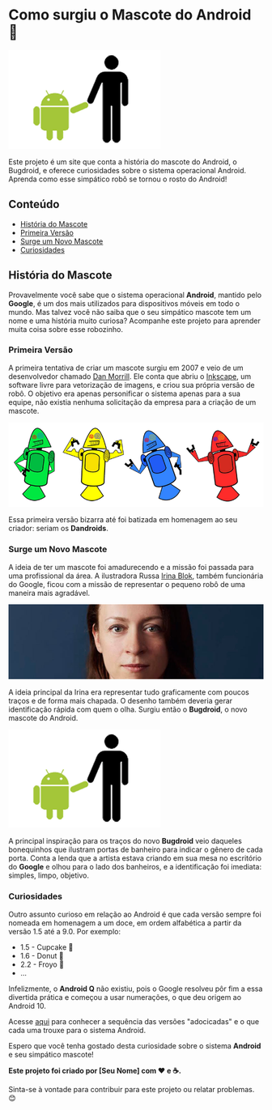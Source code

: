 # Como surgiu o Mascote do Android 🤖

![Android Mascot](imagens/bugdroid.png)

Este projeto é um site que conta a história do mascote do Android, o Bugdroid, e oferece curiosidades sobre o sistema operacional Android. Aprenda como esse simpático robô se tornou o rosto do Android!

## Conteúdo

- [História do Mascote](#história-do-mascote)
- [Primeira Versão](#primeira-versão)
- [Surge um Novo Mascote](#surge-um-novo-mascote)
- [Curiosidades](#curiosidades)

## História do Mascote

Provavelmente você sabe que o sistema operacional **Android**, mantido pelo **Google**, é um dos mais utilizados para dispositivos móveis em todo o mundo. Mas talvez você não saiba que o seu simpático mascote tem um nome e uma história muito curiosa? Acompanhe este projeto para aprender muita coisa sobre esse robozinho.

### Primeira Versão

A primeira tentativa de criar um mascote surgiu em 2007 e veio de um desenvolvedor chamado [Dan Morrill](https://androidcommunity.com/dan-morrill-shows-us-the-android-mascot-that-almost-was-20130103/). Ele conta que abriu o [Inkscape](https://inkscape.org/pt-br/), um software livre para vetorização de imagens, e criou sua própria versão de robô. O objetivo era apenas personificar o sistema apenas para a sua equipe, não existia nenhuma solicitação da empresa para a criação de um mascote.

![Primeiro Mascote de Android](imagens/dan-droids.png)

Essa primeira versão bizarra até foi batizada em homenagem ao seu criador: seriam os **Dandroids**.

### Surge um Novo Mascote

A ideia de ter um mascote foi amadurecendo e a missão foi passada para uma profissional da área. A ilustradora Russa [Irina Blok](https://www.irinablok.com/android), também funcionária do Google, ficou com a missão de representar o pequeno robô de uma maneira mais agradável.

![Irina Blok, Criadora do Bugdroid](imagens/irina-blok.jpg)

A ideia principal da Irina era representar tudo graficamente com poucos traços e de forma mais chapada. O desenho também deveria gerar identificação rápida com quem o olha. Surgiu então o **Bugdroid**, o novo mascote do Android.

![Bugdroid](imagens/bugdroid.png)

A principal inspiração para os traços do novo **Bugdroid** veio daqueles bonequinhos que ilustram portas de banheiro para indicar o gênero de cada porta. Conta a lenda que a artista estava criando em sua mesa no escritório do **Google** e olhou para o lado dos banheiros, e a identificação foi imediata: simples, limpo, objetivo.

### Curiosidades

Outro assunto curioso em relação ao Android é que cada versão sempre foi nomeada em homenagem a um doce, em ordem alfabética a partir da versão 1.5 até a 9.0. Por exemplo:

- 1.5 - Cupcake 🧁
- 1.6 - Donut 🍩
- 2.2 - Froyo 🍦
- ...

Infelizmente, o **Android Q** não existiu, pois o Google resolveu pôr fim a essa divertida prática e começou a usar numerações, o que deu origem ao Android 10.

Acesse [aqui](https://paulo-santos360.github.io/Projeto-Android/) para conhecer a sequência das versões "adocicadas" e o que cada uma trouxe para o sistema Android.

Espero que você tenha gostado desta curiosidade sobre o sistema **Android** e seu simpático mascote!

**Este projeto foi criado por [Seu Nome] com ❤️ e ☕.**

Sinta-se à vontade para contribuir para este projeto ou relatar problemas. 😊
